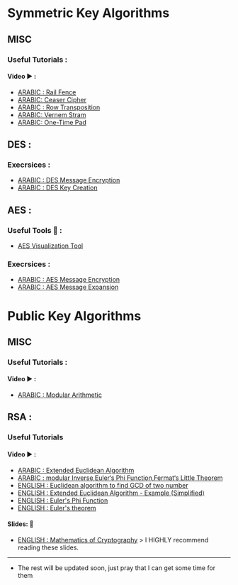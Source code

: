 # Symmetric Key Algorithms
## MISC 
### Useful Tutorials :
#### Video  :arrow_forward: :
- [ARABIC : Rail Fence](https://www.youtube.com/watch?v=27EgALog5Xk&list=PL_gjhTTYbu53EWmXi16OjwudCdSi3VjQB&index=2&t=0s)
- [ARABIC: Ceaser Cipher](https://www.youtube.com/watch?v=YB41BoVlLVU&list=PL_gjhTTYbu53EWmXi16OjwudCdSi3VjQB&index=5&t=0s)
- [ARABIC : Row Transposition](https://www.youtube.com/watch?v=3S-dEoxW1kk&list=PL_gjhTTYbu53EWmXi16OjwudCdSi3VjQB&index=6&t=0s)
- [ARABIC: Vernem Stram](https://www.youtube.com/watch?v=BcFG6H8U7Ig&list=PL_gjhTTYbu53EWmXi16OjwudCdSi3VjQB&index=7&t=0s)
- [ARABIC: One-Time Pad](https://www.youtube.com/watch?v=P-5MqFh3nuc&list=PL_gjhTTYbu53EWmXi16OjwudCdSi3VjQB&index=10&t=0s)



## DES : 
### Execrsices : 
- [ARABIC : DES Message Encryption](https://www.youtube.com/watch?v=5D7cUCMHskI&list=PL_gjhTTYbu53EWmXi16OjwudCdSi3VjQB&index=21&t=0s)
- [ARABIC : DES Key Creation](https://www.youtube.com/watch?v=xVXoyb3if3E&list=PL_gjhTTYbu53EWmXi16OjwudCdSi3VjQB&index=22&t=0s)


## AES :
### Useful Tools  :wrench: : 
- [AES Visualization Tool ](https://pages.mtu.edu/~shene/NSF-4/AES-Downloads/index.html)
### Execrsices : 
- [ARABIC : AES Message Encryption](https://www.youtube.com/watch?v=Rb9osHCyYFA&list=PL_gjhTTYbu53EWmXi16OjwudCdSi3VjQB&index=19&t=0s)
- [ARABIC : AES Message Expansion](https://www.youtube.com/watch?v=j3vsvtgsitw&list=PL_gjhTTYbu53EWmXi16OjwudCdSi3VjQB&index=20&t=0s)

# Public Key Algorithms
## MISC 
### Useful Tutorials :
#### Video  :arrow_forward: :
- [ARABIC : Modular Arithmetic](https://www.youtube.com/watch?v=VWK0BOUmdBs&list=PL_gjhTTYbu53EWmXi16OjwudCdSi3VjQB&index=32&t=0s)


## RSA : 
### Useful Tutorials
#### Video  :arrow_forward: :
- [ARABIC : Extended Euclidean Algorithm](https://www.youtube.com/watch?v=SlSPLvXjlYY)
- [ARABIC : modular Inverse,Euler‘s Phi Function,Fermat‘s Little Theorem](https://www.youtube.com/watch?v=k-ZkMxPiRAI)
- [ENGLISH : Euclidean algorithm to find GCD of two number](https://www.youtube.com/watch?v=b1ZV2VzNqAo)
- [ENGLISH : Extended Euclidean Algorithm - Example (Simplified)](https://www.youtube.com/watch?v=-uFc7-wOplM)
- [ENGLISH : Euler's Phi Function](https://www.youtube.com/watch?v=JcAxWlWgAY4)
- [ENGLISH : Euler's theorem](https://www.youtube.com/watch?v=EcAT1XmHouk)

#### Slides: :book:
- [ENGLISH : Mathematics of Cryptography](https://people.utm.my/marinama/files/2016/11/Ch-09-Mathematics-Of-Cryptography-for-students.pdf) > I HIGHLY recommend reading these slides.


------------ 
* The rest will be updated soon, just pray that I can get some time for them

